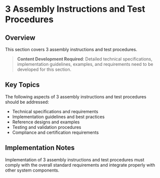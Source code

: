# 3 Assembly Instructions and Test Procedures

## Overview

This section covers 3 assembly instructions and test procedures.

> **Content Development Required**: Detailed technical specifications, implementation guidelines, examples, and requirements need to be developed for this section.

## Key Topics

The following aspects of 3 assembly instructions and test procedures should be addressed:

- Technical specifications and requirements
- Implementation guidelines and best practices
- Reference designs and examples
- Testing and validation procedures
- Compliance and certification requirements

## Implementation Notes

Implementation of 3 assembly instructions and test procedures must comply with the overall standard requirements and integrate properly with other system components.

